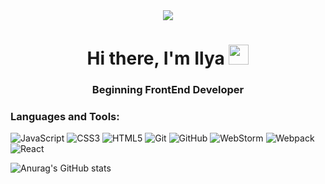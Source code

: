 <div id="header" align="center">
  <img src="https://miro.medium.com/1*JTVWHBtzlA9P6iKMxCF2yQ.png"/>
</div>


<h1 align="center">Hi there, I'm Ilya
<img src="https://github.com/blackcater/blackcater/raw/main/images/Hi.gif" height="32"/></h1>
<h3 align="center">
Beginning FrontEnd Developer</h3>

<h3>Languages and Tools:</h3>

![JavaScript](https://img.shields.io/badge/-JavaScript-1E90FF?style=for-the-badge&logo=JavaScript&logoColor=ffee00)
![CSS3](https://img.shields.io/badge/-CSS3-1E90FF?style=for-the-badge&logo=CSS3&logoColor=1155cc)
![HTML5](https://img.shields.io/badge/-HTML5-1E90FF?style=for-the-badge&logo=HTML5&logoColor=d8653e)
![Git](https://img.shields.io/badge/-Git-1E90FF?style=for-the-badge&logo=Git&logoColor=eea437)
![GitHub](https://img.shields.io/badge/-GitHub-1E90FF?style=for-the-badge&logo=GitHub&logoColor=000)
![WebStorm](https://img.shields.io/badge/-WebStorm-1E90FF?style=for-the-badge&logo=WebStorm&logoColor=333333)
![Webpack](https://img.shields.io/badge/-Webpack-1E90FF?style=for-the-badge&logo=Webpack&logoColor=000)
![React](https://img.shields.io/badge/-React-1E90FF?style=for-the-badge&logo=React&logoColor=000000)



![Anurag's GitHub stats](https://github-readme-stats.vercel.app/api?username=IlyaLelkov&show_icons=true&theme=tokyonight)


